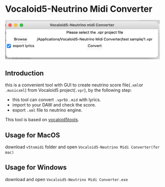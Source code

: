 # Vocaloid5-Neutrino Midi Converter

![screenshot](./screenshot.jpg)

## Introduction 
this is a convenient tool with GUI to create neutrino score file(```.xml```or ```.musicxml```) from
Vocaloid5 project(```.vpr```), by the following step:

- this tool can convert ```.vpr```to ```.mid``` with lyrics.
- import to your DAW and check the score.
- export ```.xml``` file to neutrino engine.

This tool is based on [vocaloid5tools](https://github.com/TheerapakG/vocaloid5tools). 


## Usage for MacOS
download ```v5tomidi``` folder and open ```Vocaloid5-Neutrino Midi Converter(for mac)```

## Usage for Windows
download and open ```Vocaloid5-Neutrino Midi Converter.exe```
